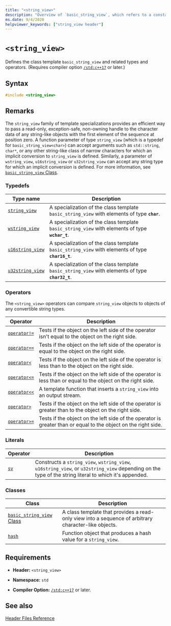```yaml
---
title: "<string_view>"
description: "Overview of `basic_string_view`, which refers to a constant contiguous sequence of char-like objects."
ms.date: 9/4/2020
helpviewer_keywords: ["string_view header"]
---
```

# `<string_view>`

Defines the class template `basic_string_view` and related types and operators. (Requires compiler option [`/std:c++17`](../build/reference/std-specify-language-standard-version.md) or later.)

## Syntax

```cpp
#include <string_view>
```

## Remarks

The `string_view` family of template specializations provides an efficient way to pass a read-only, exception-safe, non-owning handle to the character data of any string-like objects with the first element of the sequence at position zero. A function parameter of type `string_view` (which is a typedef for `basic_string_view<char>`) can accept arguments such as `std::string`, `char*`, or any other string-like class of narrow characters for which an implicit conversion to `string_view` is defined. Similarly, a parameter of `wstring_view`, `u16string_view` or `u32string_view` can accept any string type for which an implicit conversion is defined. For more information, see [`basic_string_view` Class](../standard-library/basic-string-view-class.md).

### Typedefs

|Type name|Description|
|-|-|
|[`string_view`](../standard-library/string-view-typedefs.md#string_view)|A specialization of the class template `basic_string_view` with elements of type **`char`**.|
|[`wstring_view`](../standard-library/string-view-typedefs.md#wstring_view)|A specialization of the class template `basic_string_view` with elements of type **`wchar_t`**.|
|[`u16string_view`](../standard-library/string-view-typedefs.md#u16string_view)|A specialization of the class template `basic_string_view` with elements of type **`char16_t`**.|
|[`u32string_view`](../standard-library/string-view-typedefs.md#u32string_view)|A specialization of the class template `basic_string_view` with elements of type **`char32_t`**.|

### Operators

The `<string_view>` operators can compare `string_view` objects to objects of any convertible string types.

|Operator|Description|
|-|-|
|[`operator!=`](../standard-library/string-view-operators.md#op_neq)|Tests if the object on the left side of the operator isn't equal to the object on the right side.|
|[`operator==`](../standard-library/string-view-operators.md#op_eq_eq)|Tests if the object on the left side of the operator is equal to the object on the right side.|
|[`operator<`](../standard-library/string-view-operators.md#op_lt)|Tests if the object on the left side of the operator is less than to the object on the right side.|
|[`operator<=`](../standard-library/string-view-operators.md#op_lt_eq)|Tests if the object on the left side of the operator is less than or equal to the object on the right side.|
|[`operator<<`](../standard-library/string-view-operators.md#op_lt_lt)|A template function that inserts a `string_view` into an output stream.|
|[`operator>`](../standard-library/string-view-operators.md#op_gt)|Tests if the object on the left side of the operator is greater than to the object on the right side.|
|[`operator>=`](../standard-library/string-view-operators.md#op_gt_eq)|Tests if the object on the left side of the operator is greater than or equal to the object on the right side.|

### Literals

|Operator|Description|
|-|-|
|[`sv`](../standard-library/string-view-operators.md#op_sv)|Constructs a `string_view`, `wstring_view`, `u16string_view`, or `u32string_view` depending on the type of the string literal to which it's appended.|

### Classes

|Class|Description|
|-|-|
|[`basic_string_view` Class](../standard-library/basic-string-view-class.md)|A class template that provides a read-only view into a sequence of arbitrary character-like objects.|
|[`hash`](string-view-hash.md)|Function object that produces a hash value for a `string_view`.|

## Requirements

- **Header:** `<string_view>`

- **Namespace:** `std`

- **Compiler Option:** [`/std:c++17`](../build/reference/std-specify-language-standard-version.md) or later.

## See also

[Header Files Reference](../standard-library/cpp-standard-library-header-files.md)
